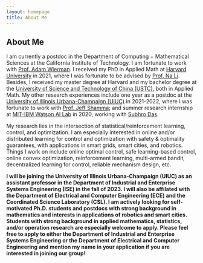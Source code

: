 ```yaml
---
layout: homepage
title: About Me
---
```


## About Me

I am currently a postdoc in the Department of Computing + Mathematical Sciences at the California Institute of Technology. I am fortunate to work with [Prof. Adam Wierman](https://adamwierman.com/). I received my PhD in Applied Math at [Harvard University](https://www.seas.harvard.edu/applied-mathematics) in 2021, where I was fortunate to be advised by [Prof. Na Li](https://nali.seas.harvard.edu/). Besides, I received my master degree at Harvard and my bachelor degree at the [University of Science and Technology of China (USTC)](http://en.ustc.edu.cn/), both in Applied Math. My other research experiences include one year as a postdoc at the [University of Illinois Urbana-Champaign (UIUC)](https://ise.illinois.edu/) in 2021-2022, where I was fortunate to work with [Prof. Jeff Shamma](https://ise.illinois.edu/directory/profile/jshamma); and summer research internship at [MIT-IBM Watson AI Lab](https://mitibmwatsonailab.mit.edu/) in 2020, working with [Subhro Das](https://researcher.watson.ibm.com/researcher/view.php?person=ibm-Subhro.Das).


My research lies in the intersection of statistical/reinforcement learning, control, and optimization. I am especially interested in online and/or distributed learning for control and optimization with safety & optimality guarantees, with applications in smart grids, smart cities, and robotics. Things I work on include online optimal control, safe learning-based control,  online convex optimization, reinforcement learning, multi-armed bandit, decentralized learning for control, reliable mechanism design, etc.

**I will be joining the University of Illinois Urbana-Champaign (UIUC) as an assistant professor in the Department of Industrial and Enterprise Systems Engineering (ISE) in the fall of 2023. I will also be affilated with the Department of Electrical and Computer Engineering (ECE) and the Coordinated Science Laboratory (CSL). I am actively looking for self-motivated Ph.D. students and postdocs with strong background in mathematics and interests in applications of robotics and smart cities. Students with strong background in applied mathematics, statistics, and/or operation research are especially welcome to apply. Please feel free to apply to either the Department of Industrial and Enterprise Systems Engineering or the  Department of Electrical and Computer Engineering and mention my name in your application if you are interested in joining our group!**


